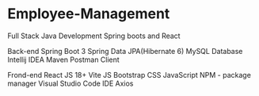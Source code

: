 # Employee-Management
 Full Stack Java Development Spring boots and React 

Back-end
Spring Boot 3
Spring Data JPA(Hibernate 6)
MySQL Database
Intellij IDEA
Maven
Postman Client

Frond-end
React JS 18+
Vite JS
Bootstrap CSS
JavaScript
NPM - package manager
Visual Studio Code IDE
Axios
